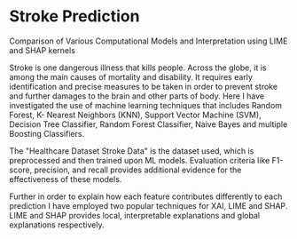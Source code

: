 # Stroke Prediction
 Comparison of Various Computational Models and Interpretation using LIME and SHAP kernels

 Stroke is one dangerous illness that kills people. Across the globe, it is among the main causes of mortality and disability. It requires early identification and precise measures to be taken in order to prevent stroke and further damages to the brain and other parts of body. Here I have investigated the use of machine learning techniques that includes Random Forest, K- Nearest Neighbors (KNN), Support Vector Machine (SVM), Decision Tree Classifier, Random Forest Classifier, Naive Bayes and multiple Boosting Classifiers. 

 The "Healthcare Dataset Stroke Data" is the dataset used, which is preprocessed and then trained upon ML models. Evaluation criteria like F1-score, precision, and recall provides additional evidence for the effectiveness of these models.
 
 Further in order to explain how each feature contributes differently to each prediction I have employed two popular techniques for XAI, LIME and SHAP. LIME and SHAP provides local, interpretable explanations and global explanations respectively.